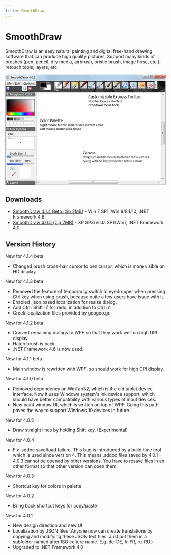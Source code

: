 ```yaml
---
title: SmoothDraw
---
```

SmoothDraw
==========
SmoothDraw is an easy natural painting and digital free-hand drawing software that can produce high quality pictures. 
Support many kinds of brushes (pen, pencil, dry media, airbrush, bristle brush, image hose, etc.), retouch tools, layers, etc.

![screenshot](images/sd_shot4.jpg)

## Downloads
* [SmoothDraw 4.1.4 Beta (zip 2MB)](SmoothDraw4Beta.zip) - Win 7 SP1, Win 8/8.1/10, .NET Framework 4.6
* [SmoothDraw 4.0.5 (zip 2MB)](SmoothDraw4.zip) - XP SP3/Vista SP1/Win7, .NET Framework 4.0

## Version History
New for 4.1.4 beta
* Changed brush cross-hair cursor to pen cursor, which is more visible on HD display.

New for 4.1.3 beta
* Removed the feature of temporarily switch to eyedropper when pressing Ctrl key when using brush, because quite a few users have issue with it.
* Enabled .json based localization for resize dialog.
* Add Ctrl+Shift+Z for redo, in addition to Ctrl+Y.
* Greek localization files provided by geogeo.gr.

New for 4.1.2 beta
* Convert remaining dialogs to WPF so that they work well on high DPI display.
* Hatch brush is back.
* .NET Framework 4.6 is now used.

New for 4.1.1 beta
* Main window is rewritten with WPF, so should work for high DPI display.

New for 4.1.0 beta
* Removed dependency on WinTab32, which is the old tablet device interface. Now it uses Windows system's ink device support, which should have better compatibility with various types of input devices.
* New paint window UI, which is written on top of WPF. Going this path paves the way to support Windows 10 devices in future.

New for 4.0.5
* Draw straight lines by holding Shift key. (Experimental)

New for 4.0.4
* Fix .sddoc save/load failure. This bug is introduced by a build time tool which is used since version 4. This means .sddoc files saved by 4.0.1 - 4.0.3 cannot be opened by other versions. You have to resave files in an other format so that other version can open them.

New for 4.0.3
* Shortcut key for colors in palette

New for 4.0.2
* Bring back shortcut keys for copy/paste

New for 4.0.1
* New design direction and new UI
* Localization by JSON files (Anyone now can create translations by copying and modifying these JSON text files. Just put them in a subfolder named after ISO culture name. E.g. de-DE, fr-FR, ru-RU.)
* Upgraded to .NET Framework 4.0
